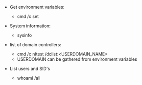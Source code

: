 - Get environment variables:
  -  cmd /c set
  
- System information:
  - sysinfo
  
 - list of domain controllers:
    - cmd /c nltest /dclist:<USERDOMAIN_NAME>
    -  USERDOMAIN can be gathered from environment variables
  
 - List users and SID's
    - whoami /all
